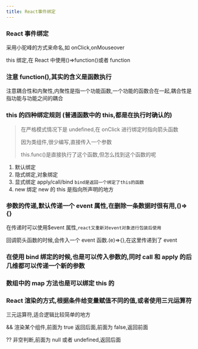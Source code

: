 ```yaml
---
title: React事件绑定
---
```


### React 事件绑定

采用小驼峰的方式来命名,如 onClick,onMouseover

this 绑定,在 React 中使用()=>function()或者 function

### 注意 function(),其实的含义是函数执行

注意耦合性和内聚性,内聚性是指一个功能函数,一个功能的函数合在一起,耦合性是指功能与功能之间的耦合

### this 的四种绑定规则 (普通函数中的 this,都是在执行时确认的)

> 在严格模式情况下是 undefined,在 onClick 进行绑定时指向箭头函数
>
> 因为类组件,很少编写,直接传入一个参数
>
> this.func()是直接执行了这个函数,但怎么找到这个函数的呢

1. 默认绑定
2. 隐式绑定,对象绑定
3. 显式绑定 apply/call/bind `bind是返回一个绑定了this的函数`
4. new 绑定 new 的 this 是指向所声明的地方

### 参数的传递,默认传递一个 event 属性,在删除一条数据时很有用,()=>{}

在传递时可以使用$event 属性,`react又重新对event对象进行包装后使用`

回调箭头函数的时候,会传入一个 event 函数.(e)=>{},在这里传递到了 event

### 在使用 bind 绑定的时候,也是可以传入参数的,同时 call 和 apply 的后几维都可以传递一个新的参数

### 数组中的 map 方法也是可以绑定 this 的

### React 渲染的方式,根据条件给变量赋值不同的值,或者使用三元运算符

三元运算符,适合逻辑比较简单的地方

&& 渲染某个组件,前面为 true 返回后面,前面为 false,返回前面

?? 非空判断,前面为 null 或者 undefined,返回后面
